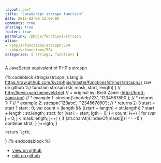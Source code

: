 ```yaml
---
layout: post
title: "JavaScript strcspn function"
date: 2011-02-06 12:00:00
comments: true
sharing: true
footer: true
permalink: /phpjs/functions/strcspn
alias:
- /phpjs/functions/strcspn:534
- /phpjs/functions/534
categories: [ strings, functions ]
---
```

A JavaScript equivalent of PHP's strcspn
<!-- more -->
{% codeblock strings/strcspn.js lang:js https://raw.github.com/kvz/phpjs/master/functions/strings/strcspn.js raw on github %}
function strcspn (str, mask, start, length) {
    // http://kevin.vanzonneveld.net
    // +   original by: Brett Zamir (http://brett-zamir.me)
    // *     example 1: strcspn('abcdefg123', '1234567890');
    // *     returns 1: 7
    // *     example 2: strcspn('123abc', '1234567890');
    // *     returns 2: 3
    start = start ? start : 0;
    var count = (length && ((start + length) < str.length)) ? start + length : str.length;
    strct: for (var i = start, lgth = 0; i < count; i++) {
        for (var j = 0; j < mask.length; j++) {
            if (str.charAt(i).indexOf(mask[j]) !== -1) {
                continue strct;
            }
        }++lgth;
    }

    return lgth;
}
{% endcodeblock %}
<ul>
 <li><a href="https://github.com/kvz/phpjs/blob/master/functions/strings/strcspn.js">view on github</a></li>
 <li><a href="https://github.com/kvz/phpjs/edit/master/functions/strings/strcspn.js">edit on github</a></li>
</ul>
